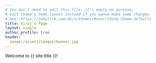 ```yaml
---
# You don't need to edit this file, it's empty on purpose.
# Edit theme's home layout instead if you wanna make some changes
# See: https://jekyllrb.com/docs/themes/#overriding-theme-defaults
title: Viraj's Page
layout: single
author_profile: true
header:
  image:/assets/images/banner.jpg
---
```

Welcome to {{ site.title }}!

